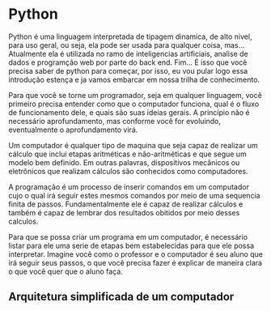 # Python

Python é uma linguagem interpretada de tipagem dinamica, de alto nivel, para uso geral, ou seja, ela pode ser usada para qualquer coisa, mas... Atualmente ela é utilizada no ramo de inteligencias artificiais, analise de dados e programção web por parte do back end. Fim... É isso que você precisa saber de python para começar, por isso, eu vou pular logo essa introdução estença e ja vamos embarcar em nossa trilha de conhecimento.

Para que você se torne um programador, seja em qualquer linguagem, você primeiro precisa entender como que o computador funciona, qual é o fluxo de funcionamento dele, e quais são suas ideias gerais. A princípio não é necessário aprofundamento, mas conforme você for evoluindo, eventualmente o aprofundamento virá.

Um computador é qualquer tipo de maquina que seja capaz de realizar um cálculo que inclui etapas aritméticas e não-aritméticas e que segue um modelo bem definido. Em outras palavras, dispositivos mecânicos ou eletrônicos que realizam cálculos são conhecidos como computadores.

A programação é um processo de inserir comandos em um computador cujo o qual irá seguir estes mesmos comandos por meio de uma sequencia finita de passos. Fundamentalmente ele é capaz de realizar cálculos e também é capaz de lembrar dos resultados obitidos por meio desses calculos.

Para que se possa criar um programa em um computador, é necessário listar para ele uma serie de etapas bem estabelecidas para que ele possa interpretar. Imagine você como o professor e o computador é seu aluno que irá seguir seus passos, o que você precisa fazer é explicar de maneira clara o que você quer que o aluno faça.

## Arquitetura simplificada de um computador

